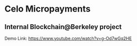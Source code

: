 # Celo Micropayments
## Internal Blockchain@Berkeley project

Demo Link: https://www.youtube.com/watch?v=g-Od7wGq2HE
